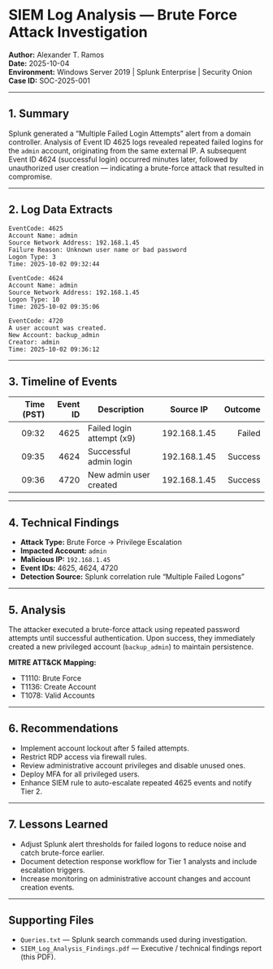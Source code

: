 # SIEM Log Analysis — Brute Force Attack Investigation
**Author:** Alexander T. Ramos  
**Date:** 2025-10-04  
**Environment:** Windows Server 2019 | Splunk Enterprise | Security Onion  
**Case ID:** SOC-2025-001

---

## 1. Summary
Splunk generated a “Multiple Failed Login Attempts” alert from a domain controller.
Analysis of Event ID 4625 logs revealed repeated failed logins for the `admin` account, originating from the same external IP.
A subsequent Event ID 4624 (successful login) occurred minutes later, followed by unauthorized user creation — indicating a brute-force attack that resulted in compromise.

---

## 2. Log Data Extracts
```
EventCode: 4625
Account Name: admin
Source Network Address: 192.168.1.45
Failure Reason: Unknown user name or bad password
Logon Type: 3
Time: 2025-10-02 09:32:44
```

```
EventCode: 4624
Account Name: admin
Source Network Address: 192.168.1.45
Logon Type: 10
Time: 2025-10-02 09:35:06
```

```
EventCode: 4720
A user account was created.
New Account: backup_admin
Creator: admin
Time: 2025-10-02 09:36:12
```

---

## 3. Timeline of Events
| Time (PST) | Event ID | Description | Source IP | Outcome |
|------------:|---------:|-------------|-----------|--------:|
| 09:32 | 4625 | Failed login attempt (x9) | 192.168.1.45 | Failed |
| 09:35 | 4624 | Successful admin login | 192.168.1.45 | Success |
| 09:36 | 4720 | New admin user created | 192.168.1.45 | Success |

---

## 4. Technical Findings
- **Attack Type:** Brute Force → Privilege Escalation  
- **Impacted Account:** `admin`  
- **Malicious IP:** `192.168.1.45`  
- **Event IDs:** 4625, 4624, 4720  
- **Detection Source:** Splunk correlation rule “Multiple Failed Logons”

---

## 5. Analysis
The attacker executed a brute-force attack using repeated password attempts until successful authentication.
Upon success, they immediately created a new privileged account (`backup_admin`) to maintain persistence.

**MITRE ATT&CK Mapping:**  
- T1110: Brute Force  
- T1136: Create Account  
- T1078: Valid Accounts

---

## 6. Recommendations
- Implement account lockout after 5 failed attempts.  
- Restrict RDP access via firewall rules.  
- Review administrative account privileges and disable unused ones.  
- Deploy MFA for all privileged users.  
- Enhance SIEM rule to auto-escalate repeated 4625 events and notify Tier 2.

---

## 7. Lessons Learned
- Adjust Splunk alert thresholds for failed logons to reduce noise and catch brute-force earlier.  
- Document detection response workflow for Tier 1 analysts and include escalation triggers.  
- Increase monitoring on administrative account changes and account creation events.

---

## Supporting Files
- `Queries.txt` — Splunk search commands used during investigation.  
- `SIEM_Log_Analysis_Findings.pdf` — Executive / technical findings report (this PDF).
